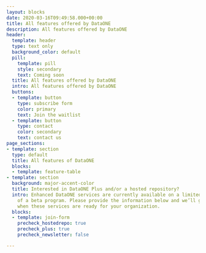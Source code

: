 ```yaml
---
layout: blocks
date: 2020-03-16T09:49:58.000+00:00
title: All features offered by DataONE
description: All features offered by DataONE
header:
  template: header
  type: text only
  background_color: default
  pill:
    template: pill
    style: secondary
    text: Coming soon
  title: All features offered by DataONE
  intro: All features offered by DataONE
  buttons:
  - template: button
    type: subscribe form
    color: primary
    text: Join the waitlist
  - template: button
    type: contact
    color: secondary
    text: contact us
page_sections:
- template: section
  type: default
  title: All features of DataONE
  blocks:
  - template: feature-table
- template: section
  background: major-accent-color
  title: Interested in DataONE Plus and/or a hosted repository?
  intro: Enhanced DataONE services are currently available on a limited basis as part
    of a beta program. Please provide the information below and we’ll get in touch
    when these services are ready for your organization.
  blocks:
  - template: join-form
    precheck_hostedrepo: true
    precheck_plus: true
    precheck_newsletter: false

---
```

